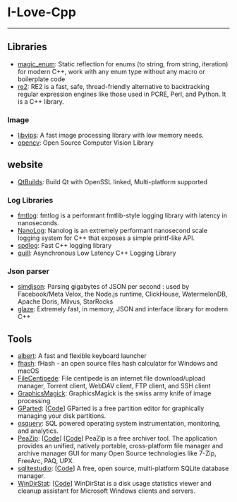 # I-Love-Cpp

----

## Libraries

* [magic_enum](https://github.com/Neargye/magic_enum): Static reflection for enums (to string, from string, iteration) for modern C++, work with any enum type without any macro or boilerplate code
* [re2](https://github.com/google/re2): RE2 is a fast, safe, thread-friendly alternative to backtracking regular expression engines like those used in PCRE, Perl, and Python. It is a C++ library.

### Image

* [libvips](https://github.com/libvips/libvips): A fast image processing library with low memory needs.
* [opencv](https://github.com/opencv/opencv): Open Source Computer Vision Library

## website

* [QtBuilds](https://sourceforge.net/projects/fsu0413-qtbuilds/): Build Qt with OpenSSL linked, Multi-platform supported

### Log Libraries

* [fmtlog](https://github.com/MengRao/fmtlog): fmtlog is a performant fmtlib-style logging library with latency in nanoseconds.
* [NanoLog](https://github.com/PlatformLab/NanoLog): Nanolog is an extremely performant nanosecond scale logging system for C++ that exposes a simple printf-like API.
* [spdlog](https://github.com/gabime/spdlog): Fast C++ logging library
* [quill](https://github.com/odygrd/quill): Asynchronous Low Latency C++ Logging Library

### Json parser

* [simdjson](https://github.com/simdjson/simdjson): Parsing gigabytes of JSON per second : used by Facebook/Meta Velox, the Node.js runtime, ClickHouse, WatermelonDB, Apache Doris, Milvus, StarRocks
* [glaze](https://github.com/stephenberry/glaze): Extremely fast, in memory, JSON and interface library for modern C++

## Tools

* [albert](https://github.com/albertlauncher/albert): A fast and flexible keyboard launcher
* [fhash](https://github.com/sunjw/fhash): fHash - an open source files hash calculator for Windows and macOS
* [FileCentipede](https://sourceforge.net/projects/filecentipede/): File centipede is an internet file download/upload manager, Torrent client, WebDAV client, FTP client, and SSH client
* [GraphicsMagick](http://www.graphicsmagick.org/): GraphicsMagick is the swiss army knife of image processing
* [GParted](https://gparted.org/development.php): [[Code](https://gitlab.gnome.org/GNOME/gparted)] GParted is a free partition editor for graphically managing your disk partitions.
* [osquery](https://github.com/osquery/osquery): SQL powered operating system instrumentation, monitoring, and analytics.
* [PeaZip](https://peazip.github.io/): [[Code](https://peazip.github.io/peazip-sources.html)] [[Code](https://github.com/peazip/PeaZip)] PeaZip is a free archiver tool. The application provides an unified, natively portable, cross-platform file manager and archive manager GUI for many Open Source technologies like 7-Zip, FreeArc, PAQ, UPX.
* [sqlitestudio](https://sqlitestudio.pl/): [[Code](https://github.com/pawelsalawa/sqlitestudio)] A free, open source, multi-platform SQLite database manager.
* [WinDirStat](https://windirstat.net/): [[Code](https://github.com/windirstat/windirstat)] WinDirStat is a disk usage statistics viewer and cleanup assistant for Microsoft Windows clients and servers.

